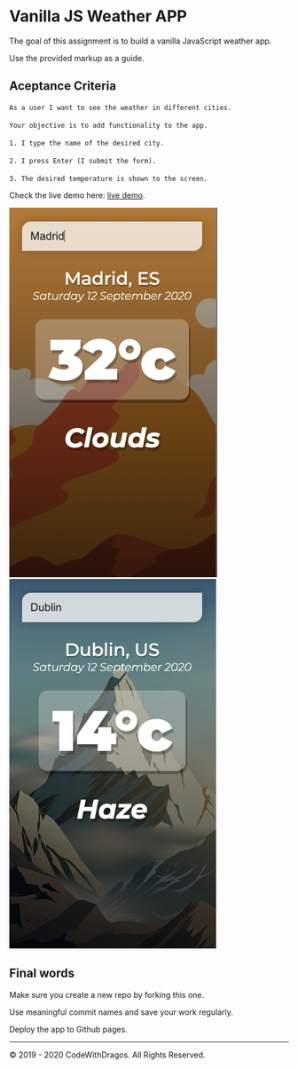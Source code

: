 # Vanilla JS Weather APP

The goal of this assignment is to build a vanilla JavaScript weather app.

Use the provided markup as a guide.

## Aceptance Criteria

```
As a user I want to see the weather in different cities.

Your objective is to add functionality to the app.

1. I type the name of the desired city.

2. I press Enter (I submit the form).

3. The desired temperature is shown to the screen.
```

Check the live demo here: [live demo](https://vanilla-js-weather-app-codewithdragos.netlify.app/).

![oracle app demo](./weather-in-madrid.png)
![oracle app with phrase demo](./weather-in-dublin.png)

## Final words

Make sure you create a new repo by forking this one.

Use meaningful commit names and save your work regularly.

Deploy the app to Github pages.

---

© 2019 - 2020 CodeWithDragos. All Rights Reserved.

